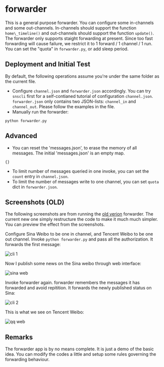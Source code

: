 forwarder 
====

This is a general purpose forwarder. 
You can configure some in-channels and some out-channels. 
In-channels should support the function `home\_timeline()`
and out-channels should support the function `update()`.
The forwarder only supports staight forwarding at present. 
Since too fast forwarding will cause failure, 
we restrict it to 1 forward / 1 channel / 1 run. 
You can set the "quota" in `forwarder.py`, 
or add sleep period. 

Deployment and Initial Test
----

By default, the following operations assume 
you're under the same folder as the current file. 

   * Configure `channel.json` and `forwarder.json` accordingly. 
   You can try `snscli` first for a self-contianed tutorial of 
   configuration `channel.json`. 
   `forwarder.json` only contains two JSON-lists: 
   `channel_in` and `channel_out`. 
   Please follow the examples in the file. 
   * Manually run the forwarder:
```
python forwarder.py
```

Advanced
----

   * You can reset the 'messages.json', to erase the 
   memory of all messages. 
   The initial 'messages.json' is an empty map. 
```
{}
```

   * To limit number of messages queried in one invoke, 
   you can set the `count` entry in `channel.json`. 
   * To limit the number of messages write to one channel, 
   you can set `quota` dict in `forwarder.json`. 

Screenshots (OLD)
----

The following screenshots are from running the 
[old verion](old/)
forwarder. 
The current new one simply restructure the code to make it much much simpler. 
You can preview the effect from the screenshots. 

Configure Sina Weibo to be one in channel, 
and Tencent Weibo to be one out channel. 
Invoke `python forwarder.py` and pass all the authorization. 
It forwards the first message:

![cli 1](https://raw.github.com/hupili/snsapi/master/app/forwarder/old/screenshots/forwarder3.jpg)

Now I publish some news on the Sina weibo through web interface:

![sina web](https://raw.github.com/hupili/snsapi/master/app/forwarder/old/screenshots/forwarder1.jpg)

Invoke forwarder again. 
forwarder remembers the messages it has forwarded and avoid repitition. 
It forwards the newly published status on Sina:

![cli 2](https://raw.github.com/hupili/snsapi/master/app/forwarder/old/screenshots/forwarder4.jpg)

This is what we see on Tencent Weibo:

![qq web](https://raw.github.com/hupili/snsapi/master/app/forwarder/old/screenshots/forwarder2.jpg)


Remarks
----

The forwarder app is by no means complete. 
It is just a demo of the basic idea. 
You can modify the codes a little 
and setup some rules governing the forwarding behaviour.
